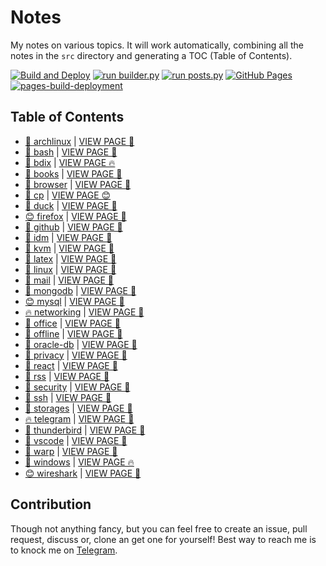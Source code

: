 # Notes

My notes on various topics. It will work automatically, combining all the notes in the `src` directory and generating a TOC (Table of Contents).

[![Build and Deploy](https://github.com/SharafatKarim/notes/actions/workflows/action.yml/badge.svg)](https://github.com/SharafatKarim/notes/actions/workflows/action.yml)
[![run builder.py](https://github.com/SharafatKarim/notes/actions/workflows/action.yml/badge.svg)](https://github.com/SharafatKarim/notes/actions/workflows/action.yml)
[![run posts.py](https://github.com/SharafatKarim/notes/actions/workflows/posts.yml/badge.svg)](https://github.com/SharafatKarim/notes/actions/workflows/posts.yml)
[![GitHub Pages](https://github.com/SharafatKarim/notes/actions/workflows/gh-pages.yml/badge.svg)](https://github.com/SharafatKarim/notes/actions/workflows/gh-pages.yml)
[![pages-build-deployment](https://github.com/SharafatKarim/notes/actions/workflows/pages/pages-build-deployment/badge.svg)](https://github.com/SharafatKarim/notes/actions/workflows/pages/pages-build-deployment)


## Table of Contents

- [🚀 archlinux](src/archlinux.md) | <a href='https://sharafat.is-a.dev/notes/archlinux' target='_blank'>VIEW PAGE 🎸</a>
- [🌈 bash](src/bash.md) | <a href='https://sharafat.is-a.dev/notes/bash' target='_blank'>VIEW PAGE 🚀</a>
- [🌟 bdix](src/bdix.md) | <a href='https://sharafat.is-a.dev/notes/bdix' target='_blank'>VIEW PAGE 🔥</a>
- [🍕 books](src/books.md) | <a href='https://sharafat.is-a.dev/notes/books' target='_blank'>VIEW PAGE 🌟</a>
- [👾 browser](src/browser.md) | <a href='https://sharafat.is-a.dev/notes/browser' target='_blank'>VIEW PAGE 🚀</a>
- [🤖 cp](src/cp.md) | <a href='https://sharafat.is-a.dev/notes/cp' target='_blank'>VIEW PAGE 😊</a>
- [🍕 duck](src/duck.md) | <a href='https://sharafat.is-a.dev/notes/duck' target='_blank'>VIEW PAGE 🎸</a>
- [😊 firefox](src/firefox.md) | <a href='https://sharafat.is-a.dev/notes/firefox' target='_blank'>VIEW PAGE 👾</a>
- [🎸 github](src/github.md) | <a href='https://sharafat.is-a.dev/notes/github' target='_blank'>VIEW PAGE 🚀</a>
- [🎸 idm](src/idm.md) | <a href='https://sharafat.is-a.dev/notes/idm' target='_blank'>VIEW PAGE 🎸</a>
- [🎸 kvm](src/kvm.md) | <a href='https://sharafat.is-a.dev/notes/kvm' target='_blank'>VIEW PAGE 🌟</a>
- [👾 latex](src/latex.md) | <a href='https://sharafat.is-a.dev/notes/latex' target='_blank'>VIEW PAGE 🤖</a>
- [🚀 linux](src/linux.md) | <a href='https://sharafat.is-a.dev/notes/linux' target='_blank'>VIEW PAGE 🌈</a>
- [🎸 mail](src/mail.md) | <a href='https://sharafat.is-a.dev/notes/mail' target='_blank'>VIEW PAGE 🎸</a>
- [🌈 mongodb](src/mongodb.md) | <a href='https://sharafat.is-a.dev/notes/mongodb' target='_blank'>VIEW PAGE 👾</a>
- [😊 mysql](src/mysql.md) | <a href='https://sharafat.is-a.dev/notes/mysql' target='_blank'>VIEW PAGE 👾</a>
- [🔥 networking](src/networking.md) | <a href='https://sharafat.is-a.dev/notes/networking' target='_blank'>VIEW PAGE 🎸</a>
- [🎉 office](src/office.md) | <a href='https://sharafat.is-a.dev/notes/office' target='_blank'>VIEW PAGE 🎸</a>
- [🎸 offline](src/offline.md) | <a href='https://sharafat.is-a.dev/notes/offline' target='_blank'>VIEW PAGE 🍕</a>
- [🌈 oracle-db](src/oracle-db.md) | <a href='https://sharafat.is-a.dev/notes/oracle-db' target='_blank'>VIEW PAGE 👾</a>
- [🚀 privacy](src/privacy.md) | <a href='https://sharafat.is-a.dev/notes/privacy' target='_blank'>VIEW PAGE 🎸</a>
- [🌈 react](src/react.md) | <a href='https://sharafat.is-a.dev/notes/react' target='_blank'>VIEW PAGE 🎸</a>
- [🤖 rss](src/rss.md) | <a href='https://sharafat.is-a.dev/notes/rss' target='_blank'>VIEW PAGE 🍕</a>
- [👾 security](src/security.md) | <a href='https://sharafat.is-a.dev/notes/security' target='_blank'>VIEW PAGE 🚀</a>
- [🚀 ssh](src/ssh.md) | <a href='https://sharafat.is-a.dev/notes/ssh' target='_blank'>VIEW PAGE 🎸</a>
- [🚀 storages](src/storages.md) | <a href='https://sharafat.is-a.dev/notes/storages' target='_blank'>VIEW PAGE 🎉</a>
- [🔥 telegram](src/telegram.md) | <a href='https://sharafat.is-a.dev/notes/telegram' target='_blank'>VIEW PAGE 🍕</a>
- [🍕 thunderbird](src/thunderbird.md) | <a href='https://sharafat.is-a.dev/notes/thunderbird' target='_blank'>VIEW PAGE 🌟</a>
- [🤖 vscode](src/vscode.md) | <a href='https://sharafat.is-a.dev/notes/vscode' target='_blank'>VIEW PAGE 🌟</a>
- [🌟 warp](src/warp.md) | <a href='https://sharafat.is-a.dev/notes/warp' target='_blank'>VIEW PAGE 🤖</a>
- [🎉 windows](src/windows.md) | <a href='https://sharafat.is-a.dev/notes/windows' target='_blank'>VIEW PAGE 🔥</a>
- [😊 wireshark](src/wireshark.md) | <a href='https://sharafat.is-a.dev/notes/wireshark' target='_blank'>VIEW PAGE 🚀</a>

## Contribution

Though not anything fancy, but you can feel free to create an issue, pull request, discuss or, clone an get one for yourself!
Best way to reach me is to knock me on [Telegram](https://t.me/SharafatKarim).

